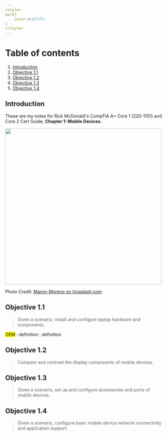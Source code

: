 ```yaml
---
<style>
mark{
    color:#cbf3f5;
}
</style>
---
```

# Table of contents
1. [Introduction](#introduction)
2. [Objective 1.1](#1.1)
4. [Objective 1.2](#1.2)
5. [Objective 1.3](#1.3)
6. [Objective 1.4](#1.4)

## Introduction <a name="introduction"></a>
These are my notes for Rick McDonald's CompTIA A+ Core 1 (220-1101) and Core 2 Cert Guide, **Chapter 1: Mobile Devices**.

<img src = "https://images.unsplash.com/photo-1606111197124-71ec337e7dff?w=600&auto=format&fit=crop&q=60&ixlib=rb-4.0.3&ixid=M3wxMjA3fDB8MHxzZWFyY2h8NjZ8fHZpcnR1YWwlMjByZWFsaXR5fGVufDB8fDB8fHww" height="500">

Photo Credit: [Manny Moreno on Unsplash.com](https://unsplash.com/@mannydream)

## Objective 1.1 <a name="1.1"></a>
> Given a scenario, install and configure laptop hardware and components.

<mark>OEM</mark>
: definition 
: definition


## Objective 1.2 <a name="1.2"></a>
> Compare and contrast the display components of mobile devices.

## Objective 1.3 <a name="1.3"></a>
> Given a scenario, set up and configure accessories and ports of mobile devices. 

## Objective 1.4 <a name="1.4"></a>
> Given a scenario, configure basic mobile device network connectivity and applicatoin support. 
